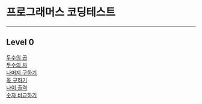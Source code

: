 # 프로그래머스 코딩테스트
<hr />

## Level 0
<a href="https://rec8730.tistory.com/132"> 두수의 곱 </a><br/>
<a href="https://rec8730.tistory.com/134"> 두수의 차 </a><br/>
<a href="https://rec8730.tistory.com/133"> 나머지 구하기 </a><br/>
<a href="https://rec8730.tistory.com/135"> 몫 구하기 </a><br/>
<a href="https://rec8730.tistory.com/136"> 나이 출력 </a><br/>
<a href="https://rec8730.tistory.com/137"> 숫자 비교하기 </a><br/>
